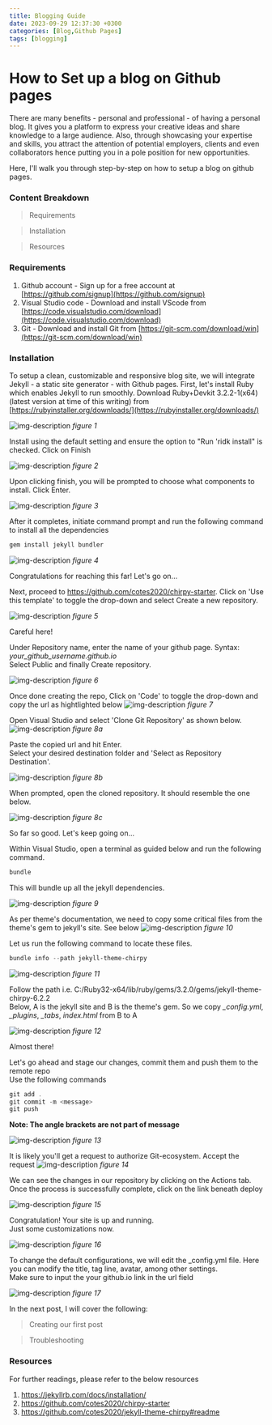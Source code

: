 ```yaml
---
title: Blogging Guide 
date: 2023-09-29 12:37:30 +0300
categories: [Blog,Github Pages]
tags: [blogging]
---
```

# How to Set up a blog on Github pages

There are many benefits - personal and professional - of having a personal blog. It gives you a platform to express your creative ideas and share knowledge to a large audience. Also, through showcasing your expertise and skills, you attract the attention of potential employers, clients and even collaborators hence putting you in a pole position for new opportunities.

Here, I'll walk you through step-by-step on how to setup a blog on github pages.

### Content Breakdown
>Requirements

>Installation

>Resources

### Requirements
1. Github account - Sign up for a free account at [https://github.com/signup](https://github.com/signup)
2. Visual Studio code - Download and install VScode from [https://code.visualstudio.com/download](https://code.visualstudio.com/download)
3. Git - Download and install Git from [https://git-scm.com/download/win](https://git-scm.com/download/win)

### Installation
To setup a clean, customizable and responsive blog site, we will integrate Jekyll - a static site generator - with Github pages. 
First, let's install Ruby which enables Jekyll to run smoothly. Download Ruby+Devkit 3.2.2-1(x64) (latest version at time of this writing) from [https://rubyinstaller.org/downloads/](https://rubyinstaller.org/downloads/)

![img-description](/assets/img/jekyll/1.png)
_figure 1_

Install using the default setting and ensure the option to "Run 'ridk install" is checked. Click on Finish

![img-description](/assets/img/jekyll/2.png)
_figure 2_

Upon clicking finish, you will be prompted to choose what components to install. Click Enter.

![img-description](/assets/img/jekyll/3.png)
_figure 3_

After it completes, initiate command prompt and run the following command to install all the dependencies
```powershell
gem install jekyll bundler
```

![img-description](/assets/img/jekyll/4.png)
_figure 4_

Congratulations for reaching this far! Let's go on...

Next, proceed to https://github.com/cotes2020/chirpy-starter. Click on 'Use this template' to toggle the drop-down and select Create a new repository.

![img-description](/assets/img/jekyll/5.png)
_figure 5_

Careful here!

Under Repository name, enter the name of your github page. Syntax: *your_github_username.github.io*  
Select Public and finally Create repository. 

![img-description](/assets/img/jekyll/6.png)
_figure 6_

Once done creating the repo, Click on 'Code' to toggle the drop-down and copy the url as hightlighted below
![img-description](/assets/img/jekyll/7.png)
_figure 7_

Open Visual Studio and select 'Clone Git Repository' as shown below.  
![img-description](/assets/img/jekyll/8a.png)
_figure 8a_

 Paste the copied url and hit Enter.  
 Select your desired destination folder and 'Select as Repository Destination'.

![img-description](/assets/img/jekyll/8b.png)
_figure 8b_

When prompted, open the cloned repository. It should resemble the one below.

![img-description](/assets/img/jekyll/8c.png)
_figure 8c_

So far so good. Let's keep going on...

Within Visual Studio, open a terminal as guided below and run the following command. 
````powershell
bundle
````
This will bundle up all the jekyll dependencies.

![img-description](/assets/img/jekyll/11.png)
_figure 9_

As per theme's documentation, we need to copy some critical files from the theme's gem to jekyll's site. See below
![img-description](/assets/img/jekyll/d.png)
_figure 10_

Let us run the following command to locate these files.
````powershell
bundle info --path jekyll-theme-chirpy
````
![img-description](/assets/img/jekyll/12.png)
_figure 11_

Follow the path i.e. C:/Ruby32-x64/lib/ruby/gems/3.2.0/gems/jekyll-theme-chirpy-6.2.2  
Below, A is the jekyll site and B is the theme's gem. So we copy *_config.yml*, *_plugins*, *_tabs*, *index.html* from B to A

![img-description](/assets/img/jekyll/13.png)
_figure 12_

Almost there!

Let's go ahead and stage our changes, commit them and push them to the remote repo  
Use the following commands 
```powershell
git add .
git commit -m <message>
git push
```
**Note: The angle brackets are not part of message**

![img-description](/assets/img/jekyll/14.png)
_figure 13_

It is likely you'll get a request to authorize Git-ecosystem. Accept the request
![img-description](/assets/img/jekyll/15.png)
_figure 14_

We can see the changes in our repository by clicking on the Actions tab.  
Once the process is successfully complete, click on the link beneath deploy

![img-description](/assets/img/jekyll/16.png)
_figure 15_

Congratulation! Your site is up and running.  
Just some customizations now.

![img-description](/assets/img/jekyll/17.png)
_figure 16_

To change the default configurations, we will edit the _config.yml file. Here you can modify the title, tag line, avatar, among other settings.  
Make sure to input the your github.io link in the url field

![img-description](/assets/img/jekyll/18.png)
_figure 17_

In the next post, I will cover the following:
>Creating our first post

>Troubleshooting
### Resources
For further readings, please refer to the below resources
1. https://jekyllrb.com/docs/installation/
2. https://github.com/cotes2020/chirpy-starter
3. https://github.com/cotes2020/jekyll-theme-chirpy#readme